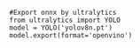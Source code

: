    #Export onnx by ultralytics
    from ultralytics import YOLO 
    model = YOLO('yolov8n.pt')
    model.export(format='openvino') 
